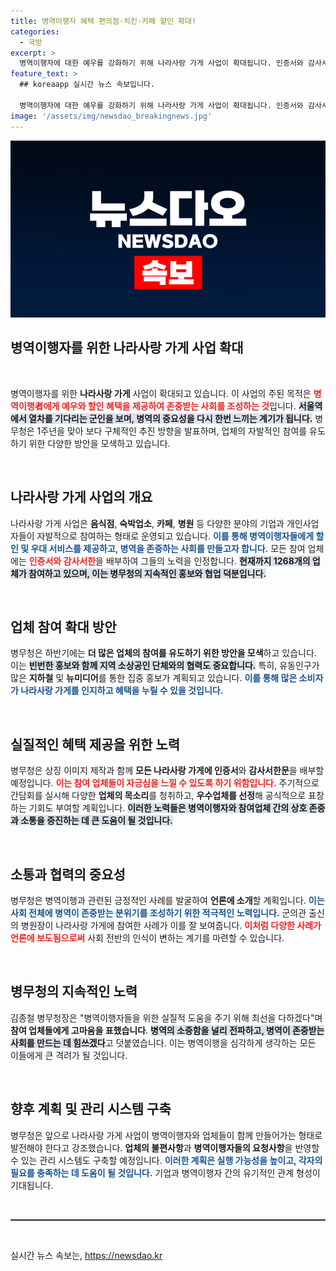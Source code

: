 ```yaml
---
title: 병역이행자 혜택 편의점·치킨·카페 할인 확대!
categories:
  - 국방
excerpt: >
  병역이행자에 대한 예우를 강화하기 위해 나라사랑 가게 사업이 확대됩니다. 인증서와 감사서한을 배부하고, 풍성한 할인 혜택을 제공해 참여업체를 유도합니다. 병역이 존중받는 사회를 위한 이 특별한 노력을 확인해보세요!
feature_text: >
  ## koreaapp 실시간 뉴스 속보입니다.

  병역이행자에 대한 예우를 강화하기 위해 나라사랑 가게 사업이 확대됩니다. 인증서와 감사서한을 배부하고, 풍성한 할인 혜택을 제공해 참여업체를 유도합니다. 병역이 존중받는 사회를 위한 이 특별한 노력을 확인해보세요!
image: '/assets/img/newsdao_breakingnews.jpg'
---
```


<p><img src="/assets/img/newsdao_breakingnews.jpg" alt="koreaapp 속보" /></p>

<h2 data-ke-size="size26">병역이행자를 위한 나라사랑 가게 사업 확대</h2>

<p data-ke-size="size16">&nbsp;</p>

<p>병역이행자를 위한 <b>나라사랑 가게</b> 사업이 확대되고 있습니다. 이 사업의 주된 목적은 <b><span style="color: #ee2323;">병역이행者에게 예우와 할인 혜택을 제공하여 존중받는 사회를 조성하는 것</span></b>입니다. <b><span style="background-color: #21538527;">서울역에서 열차를 기다리는 군인을 보며, 병역의 중요성을 다시 한번 느끼는 계기가 됩니다.</span></b> 병무청은 1주년을 맞아 보다 구체적인 추진 방향을 발표하며, 업체의 자발적인 참여를 유도하기 위한 다양한 방안을 모색하고 있습니다. </p>

<p data-ke-size="size16">&nbsp;</p>

<h2 data-ke-size="size26">나라사랑 가게 사업의 개요</h2>

<p>나라사랑 가게 사업은 <b>음식점</b>, <b>숙박업소</b>, <b>카페</b>, <b>병원</b> 등 다양한 분야의 기업과 개인사업자들이 자발적으로 참여하는 형태로 운영되고 있습니다. <b><span style="color: #1a5490;">이를 통해 병역이행자들에게 할인 및 우대 서비스를 제공하고, 병역을 존중하는 사회를 만들고자 합니다.</span></b> 모든 참여 업체에는 <b><span style="color: #ee2323;">인증서와 감사서한</span></b>을 배부하여 그들의 노력을 인정합니다. <b><span style="background-color: #21538527;">현재까지 1268개의 업체가 참여하고 있으며, 이는 병무청의 지속적인 홍보와 협업 덕분입니다.</span></b></p>

<p data-ke-size="size16">&nbsp;</p>

<h2 data-ke-size="size26">업체 참여 확대 방안</h2>

<p>병무청은 하반기에는 <b>더 많은 업체의 참여를 유도하기 위한 방안을 모색</b>하고 있습니다. 이는 <b><span style="background-color: #21538527;">빈번한 홍보와 함께 지역 소상공인 단체와의 협력도 중요합니다.</span></b> 특히, 유동인구가 많은 <b>지하철</b> 및 <b>뉴미디어</b>를 통한 집중 홍보가 계획되고 있습니다. <b><span style="color: #1a5490;">이를 통해 많은 소비자가 나라사랑 가게를 인지하고 혜택을 누릴 수 있을 것입니다.</span></b></p>

<p data-ke-size="size16">&nbsp;</p>

<h2 data-ke-size="size26">실질적인 혜택 제공을 위한 노력</h2>

<p>병무청은 상징 이미지 제작과 함께 <b>모든 나라사랑 가게에 인증서</b>와 <b>감사서한문</b>을 배부할 예정입니다. <b><span style="color: #ee2323;">이는 참여 업체들이 자긍심을 느낄 수 있도록 하기 위함입니다.</span></b> 주기적으로 간담회를 실시해 다양한 <b>업체의 목소리</b>를 청취하고, <b>우수업체를 선정</b>해 공식적으로 표창하는 기회도 부여할 계획입니다. <b><span style="background-color: #21538527;">이러한 노력들은 병역이행자와 참여업체 간의 상호 존중과 소통을 증진하는 데 큰 도움이 될 것입니다.</span></b></p>

<p data-ke-size="size16">&nbsp;</p>

<h2 data-ke-size="size26">소통과 협력의 중요성</h2>

<p>병무청은 병역이행과 관련된 긍정적인 사례를 발굴하여 <b>언론에 소개</b>할 계획입니다. <b><span style="color: #1a5490;">이는 사회 전체에 병역이 존중받는 분위기를 조성하기 위한 적극적인 노력입니다.</span></b> 군의관 출신의 병원장이 나라사랑 가게에 참여한 사례가 이를 잘 보여줍니다. <b><span style="color: #ee2323;">이처럼 다양한 사례가 언론에 보도됨으로써</span></b> 사회 전반의 인식이 변하는 계기를 마련할 수 있습니다.</p>

<p data-ke-size="size16">&nbsp;</p>

<h2 data-ke-size="size26">병무청의 지속적인 노력</h2>

<p>김종철 병무청장은 "병역이행자들을 위한 실질적 도움을 주기 위해 최선을 다하겠다"며 <b>참여 업체들에게 고마움을 표했습니다</b>. <b><span style="background-color: #21538527;">병역의 소중함을 널리 전파하고, 병역이 존중받는 사회를 만드는 데 힘쓰겠다</span></b>고 덧붙였습니다. 이는 병역이행을 심각하게 생각하는 모든 이들에게 큰 격려가 될 것입니다.</p>

<p data-ke-size="size16">&nbsp;</p>

<h2 data-ke-size="size26">향후 계획 및 관리 시스템 구축</h2>

<p>병무청은 앞으로 나라사랑 가게 사업이 병역이행자와 업체들이 함께 만들어가는 형태로 발전해야 한다고 강조했습니다. <b>업체의 불편사항</b>과 <b>병역이행자들의 요청사항</b>을 반영할 수 있는 관리 시스템도 구축할 예정입니다. <b><span style="color: #1a5490;">이러한 계획은 실행 가능성을 높이고, 각자의 필요를 충족하는 데 도움이 될 것입니다.</span></b> 기업과 병역이행자 간의 유기적인 관계 형성이 기대됩니다.</p>

<p data-ke-size="size16">&nbsp;</p>

<hr style="height:1px; border:none; border-top:1px solid #333;">

<p data-ke-size="size16">&nbsp;</p>
실시간 뉴스 속보는, <a href="https://newsdao.kr" rel="dofollow">https://newsdao.kr</a>


